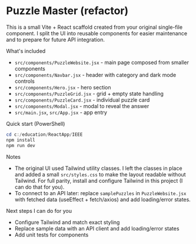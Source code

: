# Puzzle Master (refactor)

This is a small Vite + React scaffold created from your original single-file component. I split the UI into reusable components for easier maintenance and to prepare for future API integration.

What's included
- `src/components/PuzzleWebsite.jsx` - main page composed from smaller components
- `src/components/Navbar.jsx` - header with category and dark mode controls
- `src/components/Hero.jsx` - hero section
- `src/components/PuzzleGrid.jsx` - grid + empty state handling
- `src/components/PuzzleCard.jsx` - individual puzzle card
- `src/components/Modal.jsx` - modal to reveal the answer
- `src/main.jsx`, `src/App.jsx` - app entry

Quick start (PowerShell)

```powershell
cd c:/education/ReactApp/IEEE
npm install
npm run dev
```

Notes
- The original UI used Tailwind utility classes. I left the classes in place and added a small `src/styles.css` to make the layout readable without Tailwind. For full parity, install and configure Tailwind in this project (I can do that for you).
- To connect to an API later: replace `samplePuzzles` in `PuzzleWebsite.jsx` with fetched data (useEffect + fetch/axios) and add loading/error states.

Next steps I can do for you
- Configure Tailwind and match exact styling
- Replace sample data with an API client and add loading/error states
- Add unit tests for components
